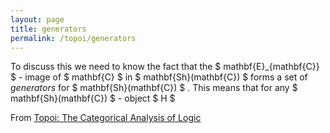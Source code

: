 ```yaml
---
layout: page
title: generators
permalink: /topoi/generators
---
```

To discuss this we need to know the fact that the $ mathbf{E}_{mathbf{C}} $ - image of $ mathbf{C} $ in $ mathbf{Sh}(mathbf{C}) $ forms a set of _generators_ for $ mathbf{Sh}(mathbf{C}) $ . This means that for any $ mathbf{Sh}(mathbf{C}) $ - object $ H $ 


From [Topoi: The Categorical Analysis of Logic](https://mathgloss.github.io/MathGloss/topoi.html)